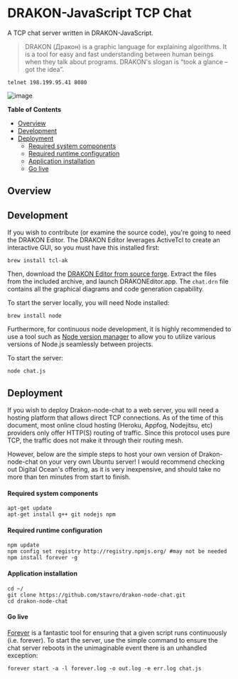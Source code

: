 DRAKON-JavaScript TCP Chat
================
A TCP chat server written in DRAKON-JavaScript.
> DRAKON (Дракон) is a graphic language for explaining algorithms.
> It is a tool for easy and fast understanding between human beings when they talk about 
> programs. DRAKON's slogan is “took a glance – got the idea”. 

    telnet 198.199.95.41 8080

![image](https://f.cloud.github.com/assets/2391584/2418053/1b39eece-ab35-11e3-9f4d-84ab005f58f3.png)

**Table of Contents**

- [Overview](#overview)
- [Development](#development)
- [Deployment](#deployment)
  - [Required system components](#required-system-components)
  - [Required runtime configuration](#required-runtime-configuration)
  - [Application installation](#application-installation)
  - [Go live](#go-live)




## Overview

## Development

If you wish to contribute (or examine the source code), you're going to need the DRAKON Editor.  The DRAKON Editor leverages ActiveTcl to create an interactive GUI, so you must have this installed first:

    brew install tcl-ak
    
Then, download the [DRAKON Editor from source forge](http://drakon-editor.sourceforge.net/editor.html#downloads). Extract the files from the included archive, and launch DRAKONEditor.app.  The `chat.drn` file contains all the graphical diagrams and code generation capability.

To start the server locally, you will need Node installed:

    brew install node
    
Furthermore, for continuous node development, it is highly recommended to use a tool such as [Node version manager](https://github.com/creationix/nvm) to allow you to utilize various versions of Node.js seamlessly between projects.

To start the server:

    node chat.js

## Deployment
If you wish to deploy Drakon-node-chat to a web server, you will need a hosting platform that allows direct TCP connections.  As of the time of this document, most online cloud hosting (Heroku, Appfog, Nodejitsu, etc) providers only offer HTTP(S) routing of traffic.  Since this protocol uses pure TCP, the traffic does not make it through their routing mesh.

However, below are the simple steps to host your own version of Drakon-node-chat on your very own Ubuntu server!  I would recommend checking out Digital Ocean's offering, as it is very inexpensive, and should take no more than ten minutes from start to finish.

#### Required system components

    apt-get update
    apt-get install g++ git nodejs npm

#### Required runtime configuration

    npm update
    npm config set registry http://registry.npmjs.org/ #may not be needed
    npm install forever -g
    
#### Application installation

    cd ~/
    git clone https://github.com/stavro/drakon-node-chat.git
    cd drakon-node-chat
    
#### Go live
[Forever](https://github.com/nodejitsu/forever) is a fantastic tool for ensuring that a given script runs continuously (i.e. forever).  To start the server, use the simple command to ensure the chat server reboots in the unimaginable event there is an unhandled exception:

    forever start -a -l forever.log -o out.log -e err.log chat.js





